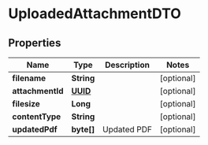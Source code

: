 # UploadedAttachmentDTO

## Properties
Name | Type | Description | Notes
------------ | ------------- | ------------- | -------------
**filename** | **String** |  |  [optional]
**attachmentId** | [**UUID**](UUID.md) |  |  [optional]
**filesize** | **Long** |  |  [optional]
**contentType** | **String** |  |  [optional]
**updatedPdf** | **byte[]** | Updated PDF |  [optional]
